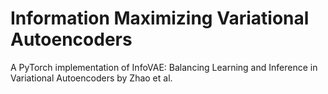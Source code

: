 # Information Maximizing Variational Autoencoders
A PyTorch implementation of InfoVAE: Balancing Learning and Inference in Variational Autoencoders by Zhao et al.
